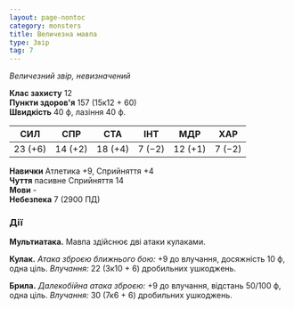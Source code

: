 ```yaml
---
layout: page-nontoc
category: monsters
title: Величезна мавпа
type: Звір
tag: 7
---
```


_Величезний звір, невизначений_  

**Клас захисту** 12    
**Пункти здоров'я** 157 (15к12 + 60)    
**Швидкість** 40 ф, лазіння 40 ф.  

| СИЛ     | СПР     | СТА     | ІНТ    | МДР     | ХАР    |
| ------- | ------- | ------- | ------ | ------- | ------ |
| 23 (+6) | 14 (+2) | 18 (+4) | 7 (−2) | 12 (+1) | 7 (−2) |

**Навички** Атлетика +9, Сприйняття +4    
**Чуття** пасивне Сприйняття  14  
**Мови** -    
**Небезпека** 7 (2900 ПД)  

### Дії
**Мультиатака.** Мавпа здійснює дві атаки кулаками.    

**Кулак.** _Атака зброєю ближнього бою:_ +9 до влучання, досяжність 10 ф, одна ціль. _Влучання:_ 22 (3к10 + 6) дробильних ушкоджень.    

**Брила.** _Далекобійна атака зброєю:_ +9 до влучання, відстань 50/100 ф, одна ціль. _Влучання:_ 30 (7к6 + 6) дробильних ушкоджень. 

